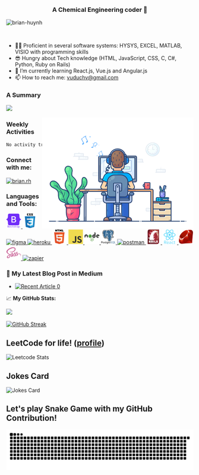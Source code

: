 <p align="center">
  <img src="https://github.com/Brianhuynh97/Brianhuynh97/blob/main/Animation.gif" alt="">
</p>

<h3 align="center">A Chemical Engineering coder 🤖</h3>

<p align="left"> <img src="https://komarev.com/ghpvc/?username=brianhuynh97&label=Profile%20views&color=0e75b6&style=flat" alt="brian-huynh" /> </p>
<a href="https://www.buymeacoffee.com/brianhuynh" target="blank"><img alt="" src="https://img.shields.io/badge/Buy%20Me%20a%20Coffee-ffdd00?style=flat&logo=buy-me-a-coffee&logoColor=black" style="vertical-align:center" /></a>

- :man_technologist: Proficient in several software systems: HYSYS, EXCEL, MATLAB, VISIO with programming skills
- :sunglasses: Hungry about Tech knowledge (HTML, JavaScript, CSS, C, C#, Python, Ruby on Rails)
- 🌱 I’m currently learning React.js, Vue.js and Angular.js
- 📫 How to reach me: vuduchv@gmail.com

### A Summary
![](https://github-profile-summary-cards.vercel.app/api/cards/profile-details?username=brianhuynh97&theme=vue)

<img align="right" alt="GIF" src="coding.gif" width="408" height="300" />

### Weekly Activities

<!--START_SECTION:waka-->

```txt
No activity tracked
```

<!--END_SECTION:waka-->

<h3 align="left">Connect with me:</h3>
<p align="left">
  <a href="https://medium.com/@vuduchv" target="blank"><img align="center" src="https://raw.githubusercontent.com/rahuldkjain/github-profile-readme-generator/master/src/images/icons/Social/medium.svg" alt="brian.rh" height="30" width="40" /></a>
</p>

<h3 align="left">Languages and Tools:</h3>
<p align="left"> <a href="https://getbootstrap.com" target="_blank"> <img src="https://raw.githubusercontent.com/devicons/devicon/master/icons/bootstrap/bootstrap-plain-wordmark.svg" alt="bootstrap" width="40" height="40"/> </a> <a href="https://www.w3schools.com/css/" target="_blank"> <img src="https://raw.githubusercontent.com/devicons/devicon/master/icons/css3/css3-original-wordmark.svg" alt="css3" width="40" height="40"/> </a> <a href="https://www.figma.com/" target="_blank"> <img src="https://www.vectorlogo.zone/logos/figma/figma-icon.svg" alt="figma" width="40" height="40"/> </a> <a href="https://heroku.com" target="_blank"> <img src="https://www.vectorlogo.zone/logos/heroku/heroku-icon.svg" alt="heroku" width="40" height="40"/> </a> <a href="https://www.w3.org/html/" target="_blank"> <img src="https://raw.githubusercontent.com/devicons/devicon/master/icons/html5/html5-original-wordmark.svg" alt="html5" width="40" height="40"/> </a> <a href="https://developer.mozilla.org/en-US/docs/Web/JavaScript" target="_blank"> <img src="https://raw.githubusercontent.com/devicons/devicon/master/icons/javascript/javascript-original.svg" alt="javascript" width="40" height="40"/> </a> <a href="https://nodejs.org" target="_blank"> <img src="https://raw.githubusercontent.com/devicons/devicon/master/icons/nodejs/nodejs-original-wordmark.svg" alt="nodejs" width="40" height="40"/> </a> <a href="https://www.postgresql.org" target="_blank"> <img src="https://raw.githubusercontent.com/devicons/devicon/master/icons/postgresql/postgresql-original-wordmark.svg" alt="postgresql" width="40" height="40"/> </a> <a href="https://postman.com" target="_blank"> <img src="https://www.vectorlogo.zone/logos/getpostman/getpostman-icon.svg" alt="postman" width="40" height="40"/> </a> <a href="https://rubyonrails.org" target="_blank"> <img src="https://raw.githubusercontent.com/devicons/devicon/master/icons/rails/rails-original-wordmark.svg" alt="rails" width="40" height="40"/> </a> <a href="https://reactjs.org/" target="_blank"> <img src="https://raw.githubusercontent.com/devicons/devicon/master/icons/react/react-original-wordmark.svg" alt="react" width="40" height="40"/> </a> <a href="https://www.ruby-lang.org/en/" target="_blank"> <img src="https://raw.githubusercontent.com/devicons/devicon/master/icons/ruby/ruby-original.svg" alt="ruby" width="40" height="40"/> </a> <a href="https://sass-lang.com" target="_blank"> <img src="https://raw.githubusercontent.com/devicons/devicon/master/icons/sass/sass-original.svg" alt="sass" width="40" height="40"/> </a> <a href="https://zapier.com" target="_blank"> <img src="https://www.vectorlogo.zone/logos/zapier/zapier-icon.svg" alt="zapier" width="40" height="40"/> </a> </p>

### 📝 My Latest Blog Post in Medium
- <a target="_blank" href="https://github-readme-medium-recent-article.vercel.app/medium/@vuduchv/0"><img src="https://github-readme-medium-recent-article.vercel.app/medium/@vuduchv/0" alt="Recent Article 0"></a>

📈 **My GitHub Stats:**

<p>
  <img height="180em" src="https://github-readme-stats.vercel.app/api/top-langs/?username=brianhuynh97&exclude_repo=KNN-Image-Classification&show_icons=true&hide_border=true&layout=compact&langs_count=8"/>
</p>

 [![GitHub Streak](https://github-readme-streak-stats.herokuapp.com/?user=brianhuynh97)](https://git.io/streak-stats)


## LeetCode for life! ([profile](https://leetcode.com/brianhuynh1503))
![Leetcode Stats](https://leetcard.jacoblin.cool/Brianhuynh1503?theme=dark)
<!-- Markdown -->

## Jokes Card
<img src="https://readme-jokes.vercel.app/api?hideBorder&theme=buefy" alt="Jokes Card" />

## Let's play Snake Game with my GitHub Contribution!
![Snake animation](https://github.com/Brianhuynh97/Brianhuynh97/blob/output/github-contribution-grid-snake.svg)
